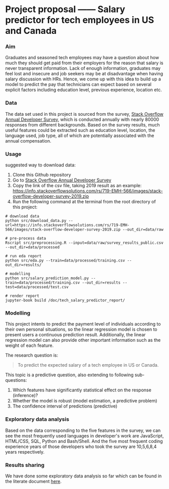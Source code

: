# Project proposal —— Salary predictor for tech employees in US and Canada

### Aim

Graduates and seasoned tech employees may have a question about how much they should get paid from their employers for the reason that salary is never transparent information. Lack of enough information, graduates may feel lost and insecure and job seekers may be at disadvantage when having salary discussion with HRs. Hence, we come up with this idea to build up a model to predict the  pay that technicians can expect based on several explicit factors including education level, previous experience, location etc.

### Data

The data set used in this project is sourced from the survey, [Stack Overflow Annual Developer Survey](https://insights.stackoverflow.com/survey), which is conducted annually with nearly 80000 responses from different backgrounds. Based on the survey results, much useful features could be extracted such as education level, location, the language used, job type, all of which are potentially associated with the annual compensation.

### Usage

suggested way to download data:

1. Clone this Github repository
2. Go to [Stack Overflow Annual Developer Survey](https://insights.stackoverflow.com/survey)
3. Copy the link of the csv file, taking 2019 result as an example:
   https://info.stackoverflowsolutions.com/rs/719-EMH-566/images/stack-overflow-developer-survey-2019.zip
4. Run the following command at the terminal from the root directory of this project:
```
# download data
python src/download_data.py --url=https://info.stackoverflowsolutions.com/rs/719-EMH-566/images/stack-overflow-developer-survey-2019.zip --out_dir=data/raw

# pre-process data
Rscript src/preprocessing.R --input=data/raw/survey_results_public.csv --out_dir=data/processed

# run eda report
python src/eda.py --train=data/processed/training.csv --out_dir=results/

# modelling
python src/salary_prediction_model.py --train=data/processed/training.csv --out_dir=results --test=data/processed/test.csv

# render report
jupyter-book build /doc/tech_salary_predictor_report/
```

### Modelling

This project intents to predict the payment level of individuals according to their own personal situations, so the linear regression model is chosen to present users a continuous prediction result. Additionally, the linear regression model can also provide other important information such as the weight of each feature.

The research question is:
> To predict the expected salary of a tech employee in US or Canada.

This topic is a predictive question, also extending to following sub-questions:
1. Which features have significantly statistical effect on the response (inference)?
2. Whether the model is robust (model estimation, a predictive problem)
3. The confidence interval of predictions (predictive)

### Exploratory data analysis

Based on the data corresponding to the five features in the survey, we can see the most frequently used languages in developer's work are JavaScript, HTML/CSS, SQL, Python and Bash/Shell. And the five most frequent coding experience years of those developers who took the survey are 10,5,6,8,4 years respectively.  

### Results sharing
We have done some exploratory data analysis so far which can be found in the literate document [here](https://github.com/UBC-MDS/tech_salary_predictor_canada_us/blob/main/src/EDA.ipynb).
